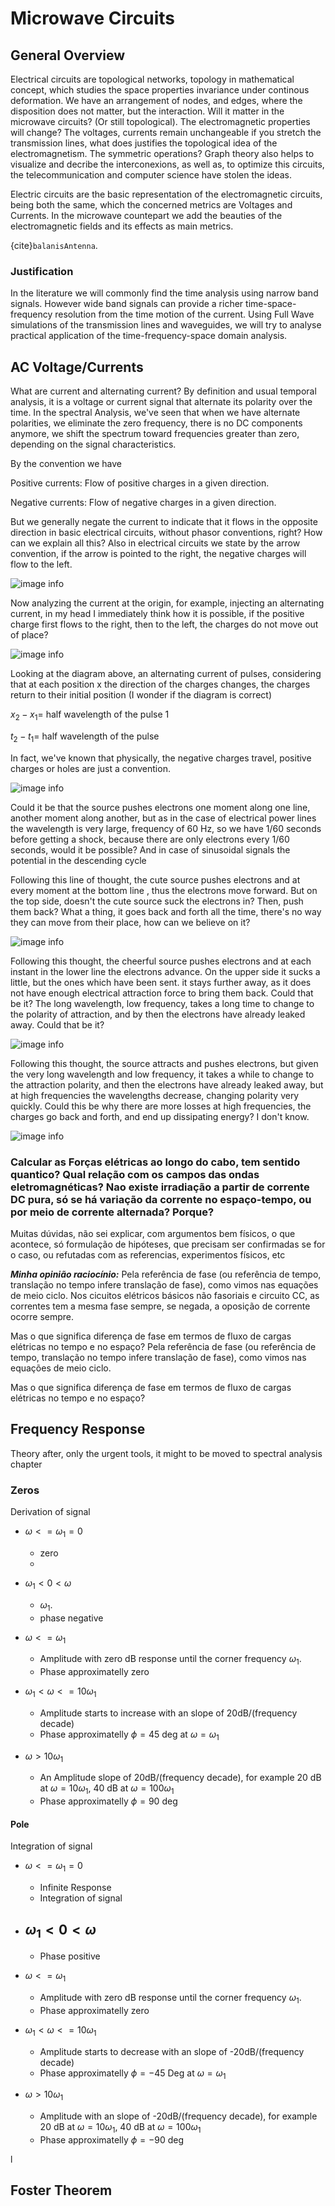 # Microwave Circuits 
<style>

.images{
    text-align:center;
}
</style>

## General Overview
  Electrical circuits are topological networks, topology in mathematical concept, which studies the space properties invariance under continous deformation. We have an arrangement of nodes, and edges, where the disposition does not matter, but the interaction. Will it matter in the microwave circuits? (Or still topological). The electromagnetic properties will change? The voltages, currents remain unchangeable if you stretch the transmission lines, what does justifies the topological idea of the electromagnetism. The symmetric operations? Graph theory also helps to visualize and decribe the interconexions, as well as, to optimize this circuits, the telecommunication and computer science have stolen the ideas.
    
  Electric circuits are the basic representation of the electromagnetic circuits, being both the same, which the concerned metrics are Voltages and Currents. In the microwave countepart we add the beauties of the electromagnetic fields and its effects as main metrics. 
  


  {cite}`balanisAntenna`.


### Justification
   In the literature we will commonly find the time analysis using narrow band signals. However wide band signals can provide a richer time-space-frequency resolution from the time motion of the current. Using Full Wave simulations of the transmission lines and waveguides, we will try to analyse practical application of the time-frequency-space domain analysis.


## AC Voltage/Currents

What are current and alternating current? By definition and usual temporal analysis, it is a voltage or current signal that alternate its polarity over the time. In the spectral Analysis, we've seen that when we have alternate polarities, we eliminate the zero frequency, there is no DC components anymore, we shift the spectrum toward frequencies greater than zero, depending on the signal characteristics.

By the convention we have

Positive currents: Flow of positive charges in a given direction. 

Negative currents: Flow of negative charges in a given direction.

But we generally negate the current to indicate that it flows in the opposite direction in basic electrical circuits, without phasor conventions, right?  How can we explain all this?
Also in electrical circuits we state by the arrow convention, if the arrow is pointed to the right, the negative charges will flow to the left.

![image info](./bookimages/currentconvention.png)

Now analyzing the current at the origin, for example, injecting an alternating current, in my head I immediately think how it is possible, if the positive charge first flows to the right, then to the left, the charges do not move out of place?

![image info](./bookimages/pulsetimespacev2.png)

Looking at the diagram above, an alternating current of pulses, considering that at each position x the direction of the charges changes, the charges return to their initial position
(I wonder if the diagram is correct)


$x_2-x_1$= half wavelength of the pulse 1

$t_2-t_1=$ half wavelength of the pulse

In fact, we've known that physically, the negative charges travel, positive charges or holes are just a convention.

![image info](./bookimages/ChapterCircuits/TLACFlow.png)

Could it be that the source pushes electrons one moment along one line, another moment along another, but as in the case of  electrical power lines the wavelength is very large, frequency of 60 Hz, so we have 1/60 seconds before getting a shock, because there are only electrons every 1/60 seconds, would it be possible? And in case of sinusoidal signals the potential in the descending cycle

Following this line of thought, the cute source pushes electrons and at every moment at the bottom line , thus the electrons move forward. But on the top side, doesn't the cute source suck the electrons in? Then, push them back? What a thing, it goes back and forth all the time, there's no way they can move from their place, how can we believe on it? 

![image info](./bookimages/ChapterCircuits/TLACFlow2.png)

Following this thought, the cheerful source pushes electrons and at each instant in the lower line the electrons advance. On the upper side it sucks a little, but the ones which have been sent. it stays further away, as it does not have enough electrical attraction force to bring them back. Could that be it? The long wavelength, low frequency, takes a long time to change to the polarity of attraction, and by then the electrons have already leaked away. Could that be it?


![image info](./bookimages/TLACFlow4.png)

Following this thought, the source attracts and pushes electrons, but given the very long wavelength and low frequency, it takes a while to change to the attraction polarity, and then the electrons have already leaked away, but at high frequencies the wavelengths decrease, changing polarity very quickly. Could this be why there are more losses at high frequencies, the charges go back and forth, and end up dissipating energy? I don't know.

![image info](./bookimages/TLACFlow5.png)

### Calcular as Forças elétricas ao longo do cabo, tem sentido quantico? Qual relação com os campos das ondas eletromagnéticas? Nao existe irradiação a partir de corrente DC pura, só se há variação da corrente no espaço-tempo, ou por meio de corrente alternada? Porque?

Muitas dúvidas, não sei explicar, com argumentos bem físicos, o que acontece, só formulação de hipóteses, que precisam ser confirmadas se for o caso, ou refutadas com as referencias, experimentos físicos, etc

***Minha opinião raciocínio:*** Pela referência de fase (ou referência de tempo, translação no tempo infere translação de fase), como vimos nas equações de meio ciclo. Nos cicuitos elétricos básicos não fasoriais e circuito CC, as correntes tem a mesma fase sempre, se negada, a oposição de corrente ocorre sempre.

Mas o que significa diferença de fase em termos de fluxo de cargas elétricas no tempo e no espaço? Pela referência de fase (ou referência de tempo, translação no tempo infere translação de fase), como vimos nas equações de meio ciclo.

Mas o que significa diferença de fase em termos de fluxo de cargas elétricas no tempo e no espaço?

## Frequency Response

Theory after, only the urgent tools, it might to be moved to spectral analysis chapter

### Zeros
Derivation of signal
   - $\omega<=\omega_1=0$
      - zero
      - 

   - $\omega_1<0<\omega$
      -  $\omega_1$.
      - phase negative
   - $\omega<=\omega_1$
      - Amplitude with zero dB response until the corner frequency $\omega_1$.
      - Phase approximatelly zero

   - $\omega_1<\omega<=10\omega_1$ 
      - Amplitude starts to increase with an slope of 20dB/(frequency decade)
      - Phase approximatelly $\phi=45$ deg at $\omega=\omega_1$

   - $\omega>10\omega_1$ 
      -  An Amplitude slope of 20dB/(frequency decade), for example 20 dB at $\omega=10\omega_1$, 40 dB at $\omega=100\omega_1$
      - Phase approximatelly $\phi=90$ deg


#### Pole
Integration of signal
   - $\omega<=\omega_1=0$
      - Infinite Response
      - Integration of signal
   
   - $\omega_1<0<\omega$
      - 
      - Phase positive

   - $\omega<=\omega_1$
      - Amplitude with zero dB response until the corner frequency $\omega_1$.
      - Phase approximatelly zero

   - $\omega_1<\omega<=10\omega_1$ 
      - Amplitude starts to decrease with an slope of -20dB/(frequency decade)
      - Phase approximatelly $\phi=-45$ Deg at $\omega=\omega_1$

   - $\omega>10\omega_1$ 
      - Amplitude with an slope of -20dB/(frequency decade), for example 20 dB at $\omega=10\omega_1$, 40 dB at $\omega=100\omega_1$
      - Phase approximatelly $\phi=-90$ deg

l

## Foster Theorem